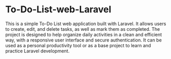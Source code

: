 # To-Do-List-web-Laravel
This is a simple To-Do List web application built with Laravel. It allows users to create, edit, and delete tasks, as well as mark them as completed. The project is designed to help organize daily activities in a clean and efficient way, with a responsive user interface and secure authentication. It can be used as a personal productivity tool or as a base project to learn and practice Laravel development.
